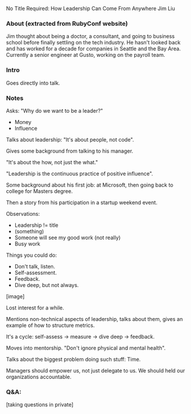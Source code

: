 No Title Required: How Leadership Can Come From Anywhere
Jim Liu

### About (extracted from RubyConf website)

Jim thought about being a doctor, a consultant, and going to business school before finally settling on the tech industry. He hasn't looked back and has worked for a decade for companies in Seattle and the Bay Area. Currently a senior engineer at Gusto, working on the payroll team.

### Intro

Goes directly into talk.

### Notes

Asks: "Why do we want to be a leader?"

- Money
- Influence

Talks about leadership: "It's about people, not code".

Gives some background from talking to his manager.

"It's about the how, not just the what."

"Leadership is the continuous practice of positive influence".

Some background about his first job: at Microsoft, then going back to college for Masters degree.

Then a story from his participation in a startup weekend event.

Observations:

- Leadership != title
- (something)
- Someone will see my good work (not really)
- Busy work

Things you could do:

- Don't talk, listen.
- Self-assessment.
- Feedback.
- Dive deep, but not always.

[image]

Lost interest for a while.

Mentions non-technical aspects of leadership, talks about them, gives an example of how to structure metrics.

It's a cycle: self-assess -> measure -> dive deep -> feedback.

Moves into mentorship. "Don't ignore physical and mental health".

Talks about the biggest problem doing such stuff: Time.

Managers should empower us, not just delegate to us. We should held our organizations accountable.

### Q&A:

[taking questions in private]
